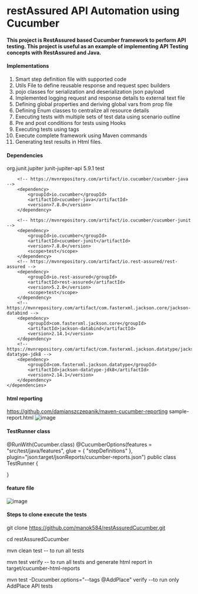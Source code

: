 # restAssured API Automation using Cucumber 
#### This project is RestAssured based Cucumber framework to perform API testing. This project is useful as an example of implementing API Testing concepts with RestAssured and Java.

#### Implementations
1. Smart step definition file with supported code
2. Utils File to define reusable response and request spec builders
3. pojo classes for serialization and deserialization json payload
4. Implemented logging request and response details to external text file
5. Defining global properties and deriving global vars from prop file
6. Defining Enum classes to centralize all resource details
7. Executing tests with multiple sets of test data using scenario outline
8. Pre and post conditions for tests using Hooks
9. Executing tests using tags
10. Execute complete framework using Maven commands 
11. Generating test results in Html files. 


#### Dependencies

<dependencies>
		<!-- https://mvnrepository.com/artifact/org.junit.jupiter/junit-jupiter-api -->
		<dependency>
			<groupId>org.junit.jupiter</groupId>
			<artifactId>junit-jupiter-api</artifactId>
			<version>5.9.1</version>
			<scope>test</scope>
		</dependency>

		<!-- https://mvnrepository.com/artifact/io.cucumber/cucumber-java -->
		<dependency>
			<groupId>io.cucumber</groupId>
			<artifactId>cucumber-java</artifactId>
			<version>7.8.0</version>
		</dependency>

		<!-- https://mvnrepository.com/artifact/io.cucumber/cucumber-junit -->
		<dependency>
			<groupId>io.cucumber</groupId>
			<artifactId>cucumber-junit</artifactId>
			<version>7.8.0</version>
			<scope>test</scope>
		</dependency>
		<!-- https://mvnrepository.com/artifact/io.rest-assured/rest-assured -->
		<dependency>
			<groupId>io.rest-assured</groupId>
			<artifactId>rest-assured</artifactId>
			<version>5.2.0</version>
			<scope>test</scope>
		</dependency>
		<!-- https://mvnrepository.com/artifact/com.fasterxml.jackson.core/jackson-databind -->
		<dependency>
			<groupId>com.fasterxml.jackson.core</groupId>
			<artifactId>jackson-databind</artifactId>
			<version>2.14.1</version>
		</dependency>
		<!-- https://mvnrepository.com/artifact/com.fasterxml.jackson.datatype/jackson-datatype-jdk8 -->
		<dependency>
			<groupId>com.fasterxml.jackson.datatype</groupId>
			<artifactId>jackson-datatype-jdk8</artifactId>
			<version>2.14.1</version>
		</dependency>
	</dependencies>
  
#### html reporting 
https://github.com/damianszczepanik/maven-cucumber-reporting 
sample-report.html
![image](https://user-images.githubusercontent.com/20392181/210774031-47bb9aaf-ea00-4c9f-ad24-cd065360a81f.png)


#### TestRunner class
@RunWith(Cucumber.class)
@CucumberOptions(features = "src/test/java/features", glue = { "stepDefinitions" }, plugin="json:target/jsonReports/cucumber-reports.json")
public class TestRunner {
	
}

#### feature file
![image](https://user-images.githubusercontent.com/20392181/210774523-c7671262-bf49-4819-b823-23a936873ebd.png)


#### Steps to clone execute the tests

git clone https://github.com/manok584/restAssuredCucumber.git

cd restAssuredCucumber

mvn clean test -- to run all tests

mvn test verify -- to run all tests and generate html report in target/cucumber-html-reports

mvn test -Dcucumber.options="--tags @AddPlace" verify --to run only AddPlace API tests

